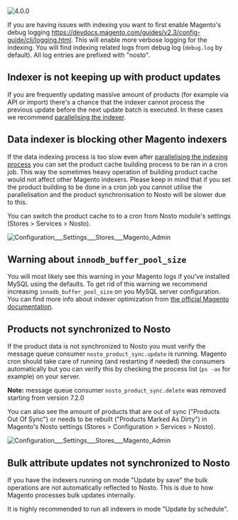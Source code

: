 ![4.0.0](https://img.shields.io/badge/nosto-4.0.0-green.svg)

If you are having issues with indexing you want to first enable Magento's debug logging https://devdocs.magento.com/guides/v2.3/config-guide/cli/logging.html. This will enable more verbose logging for the indexing. You will find indexing related logs from debug log (`debug.log` by default). All log entries are prefixed with "nosto".

## Indexer is not keeping up with product updates
If you are frequently updating massive amount of products (for example via API or import) there's a chance that the indexer cannot process the previous update before the next update batch is executed. In these cases we recommend [parallelising the indexer](https://github.com/Nosto/nosto-magento2/wiki/Product-data-indexing-and-caching#indexer-parallelisation).        

## Data indexer is blocking other Magento indexers
If the data indexing process is too slow even after [parallelising the indexing process](https://github.com/Nosto/nosto-magento2/wiki/Indexer-troubleshooting#indexer-is-not-keeping-up-with-product-updates) you can set the product cache building process to be ran in a cron job. This way the sometimes heavy operation of building product cache would not affect other Magento indexers. Please keep in mind that if you set the product building to be done in a cron job you cannot utilise the parallelisation and the product synchronisation to Nosto will be slower due to this. 

You can switch the product cache to to a cron from Nosto module's settings (Stores > Services > Nosto). 

![Configuration___Settings___Stores___Magento_Admin](https://user-images.githubusercontent.com/15191701/72806875-c7820200-3c5e-11ea-905a-afb06363e6c9.png)

## Warning about `innodb_buffer_pool_size`
You will most likely see this warning in your Magento logs if you've installed MySQL using the defaults. To get rid of this warning we recommend increasing `innodb_buffer_pool_size` on you MySQL server configuration. You can find more info about indexer optimization from [the official Magento documentation](https://devdocs.magento.com/guides/v2.3/extension-dev-guide/indexer-batch.html). 

## Products not synchronized to Nosto 
If the product data is not synchronized to Nosto you must verify the message queue consumer `nosto_product_sync.update` is running. Magento cron should take care of running (and restarting if needed) the consumers automatically but you can verify this by checking the process list (`ps -ax` for example) on your server. 

**Note:** message queue consumer `nosto_product_sync.delete` was removed starting from version 7.2.0

You can also see the amount of products that are out of sync ("Products Out Of Sync") or needs to be rebuilt ("Products Marked As Dirty") in Magento's Nosto settings (Stores > Configuration > Services > Nosto).
 
![Configuration___Settings___Stores___Magento_Admin](https://user-images.githubusercontent.com/15191701/67567284-4f28a500-f732-11e9-976d-1c587d317b45.png)

## Bulk attribute updates not synchronized to Nosto
If you have the indexers running on mode "Update by save" the bulk operations are not automatically reflected to Nosto. This is due to how Magento processes bulk updates internally. 

It is highly recommended to run all indexers in mode "Update by schedule".
